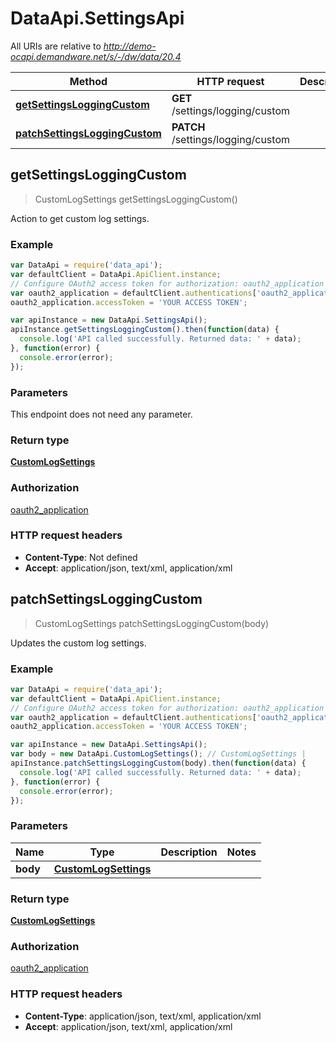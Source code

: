 # DataApi.SettingsApi

All URIs are relative to *http://demo-ocapi.demandware.net/s/-/dw/data/20.4*

Method | HTTP request | Description
------------- | ------------- | -------------
[**getSettingsLoggingCustom**](SettingsApi.md#getSettingsLoggingCustom) | **GET** /settings/logging/custom | 
[**patchSettingsLoggingCustom**](SettingsApi.md#patchSettingsLoggingCustom) | **PATCH** /settings/logging/custom | 



## getSettingsLoggingCustom

> CustomLogSettings getSettingsLoggingCustom()



Action to get custom log settings.

### Example

```javascript
var DataApi = require('data_api');
var defaultClient = DataApi.ApiClient.instance;
// Configure OAuth2 access token for authorization: oauth2_application
var oauth2_application = defaultClient.authentications['oauth2_application'];
oauth2_application.accessToken = 'YOUR ACCESS TOKEN';

var apiInstance = new DataApi.SettingsApi();
apiInstance.getSettingsLoggingCustom().then(function(data) {
  console.log('API called successfully. Returned data: ' + data);
}, function(error) {
  console.error(error);
});

```

### Parameters

This endpoint does not need any parameter.

### Return type

[**CustomLogSettings**](CustomLogSettings.md)

### Authorization

[oauth2_application](../README.md#oauth2_application)

### HTTP request headers

- **Content-Type**: Not defined
- **Accept**: application/json, text/xml, application/xml


## patchSettingsLoggingCustom

> CustomLogSettings patchSettingsLoggingCustom(body)



Updates the custom log settings.

### Example

```javascript
var DataApi = require('data_api');
var defaultClient = DataApi.ApiClient.instance;
// Configure OAuth2 access token for authorization: oauth2_application
var oauth2_application = defaultClient.authentications['oauth2_application'];
oauth2_application.accessToken = 'YOUR ACCESS TOKEN';

var apiInstance = new DataApi.SettingsApi();
var body = new DataApi.CustomLogSettings(); // CustomLogSettings | 
apiInstance.patchSettingsLoggingCustom(body).then(function(data) {
  console.log('API called successfully. Returned data: ' + data);
}, function(error) {
  console.error(error);
});

```

### Parameters



Name | Type | Description  | Notes
------------- | ------------- | ------------- | -------------
 **body** | [**CustomLogSettings**](CustomLogSettings.md)|  | 

### Return type

[**CustomLogSettings**](CustomLogSettings.md)

### Authorization

[oauth2_application](../README.md#oauth2_application)

### HTTP request headers

- **Content-Type**: application/json, text/xml, application/xml
- **Accept**: application/json, text/xml, application/xml

